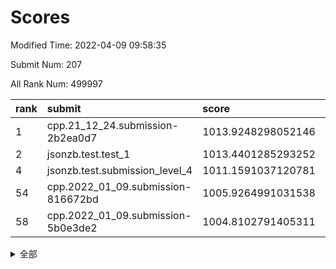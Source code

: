 # Scores

Modified Time: 2022-04-09 09:58:35

Submit Num: 207

All Rank Num: 499997

| rank |               submit               |       score        |       sigma        | pk_num |
| :--- | :--------------------------------- | :----------------- | :----------------- | :----- |
| 1    | cpp.21_12_24.submission-2b2ea0d7   | 1013.9248298052146 | 0.8125206406843141 | 9663   |
| 2    | jsonzb.test.test_1                 | 1013.4401285293252 | 0.8370082651028984 | 9661   |
| 4    | jsonzb.test.submission_level_4     | 1011.1591037120781 | 0.7992741668160582 | 9663   |
| 54   | cpp.2022_01_09.submission-816672bd | 1005.9264991031538 | 0.7297052677363843 | 9661   |
| 58   | cpp.2022_01_09.submission-5b0e3de2 | 1004.8102791405311 | 0.7126093259938827 | 9658   |


<details>
<summary>全部</summary>

| rank |                 submit                 |       score        |       sigma        | pk_num |
| :--- | :------------------------------------- | :----------------- | :----------------- | :----- |
| 1    | cpp.21_12_24.submission-2b2ea0d7       | 1013.9248298052146 | 0.8125206406843141 | 9663   |
| 2    | jsonzb.test.test_1                     | 1013.4401285293252 | 0.8370082651028984 | 9661   |
| 3    | gobigger.level_3.submission_level_3_26 | 1012.0354746027886 | 0.7764820829721586 | 9668   |
| 4    | jsonzb.test.submission_level_4         | 1011.1591037120781 | 0.7992741668160582 | 9663   |
| 5    | gobigger.level_3.submission_level_3_37 | 1011.1448147972055 | 0.795005700620567  | 9660   |
| 6    | gobigger.level_3.submission_level_3_7  | 1011.0749730123108 | 0.7708072940138446 | 9658   |
| 7    | gobigger.level_3.submission_level_3_27 | 1010.9426138839951 | 0.7620447620419686 | 9659   |
| 8    | gobigger.level_3.submission_level_3_40 | 1010.8820876307336 | 0.7675392711900876 | 9665   |
| 9    | gobigger.level_3.submission_level_3_30 | 1010.8145367063421 | 0.7799021480305108 | 9659   |
| 10   | gobigger.level_3.submission_level_3_25 | 1010.7650095017067 | 0.7752188095549735 | 9661   |
| 11   | gobigger.level_3.submission_level_3_46 | 1010.6250283630751 | 0.7412446723099304 | 9662   |
| 12   | gobigger.level_3.submission_level_3_44 | 1010.5633838849978 | 0.7712399159431096 | 9663   |
| 13   | gobigger.level_3.submission_level_3_28 | 1010.5578851479029 | 0.7491245127326149 | 9662   |
| 14   | gobigger.level_3.submission_level_3_8  | 1010.5526935625676 | 0.7498070818192479 | 9666   |
| 15   | gobigger.level_3.submission_level_3_12 | 1010.5252569364654 | 0.7698967967836577 | 9665   |
| 16   | gobigger.level_3.submission_level_3_41 | 1010.4915474716437 | 0.7715009743029635 | 9661   |
| 17   | gobigger.level_3.submission_level_3_13 | 1010.4914080286545 | 0.7485341300855215 | 9667   |
| 18   | gobigger.level_3.submission_level_3_17 | 1010.45320084407   | 0.764280266224696  | 9667   |
| 19   | gobigger.level_3.submission_level_3_23 | 1010.3262762067727 | 0.7297389362051072 | 9661   |
| 20   | gobigger.level_3.submission_level_3_10 | 1010.3105360873495 | 0.7816886467765513 | 9665   |
| 21   | gobigger.level_3.submission_level_3_47 | 1010.2812786771642 | 0.7669473481864458 | 9660   |
| 22   | gobigger.level_3.submission_level_3_29 | 1010.2583218475181 | 0.7527156184271809 | 9660   |
| 23   | gobigger.level_3.submission_level_3_1  | 1010.2170956045068 | 0.77403470648702   | 9660   |
| 24   | gobigger.level_3.submission_level_3_2  | 1010.1540216646679 | 0.7889344501818757 | 9656   |
| 25   | gobigger.level_3.submission_level_3_45 | 1010.1217707131078 | 0.7601647908122598 | 9665   |
| 26   | gobigger.level_3.submission_level_3_34 | 1010.0089051904804 | 0.7534556942483038 | 9662   |
| 27   | gobigger.level_3.submission_level_3_48 | 1009.9464946476181 | 0.7752879352026494 | 9663   |
| 28   | gobigger.level_3.submission_level_3_19 | 1009.8821332336058 | 0.7413538195222559 | 9666   |
| 29   | gobigger.level_3.submission_level_3_22 | 1009.7596678172429 | 0.7615058324960227 | 9664   |
| 30   | gobigger.level_3.submission_level_3_38 | 1009.6612006759613 | 0.7456214675366887 | 9660   |
| 31   | gobigger.level_3.submission_level_3_33 | 1009.6236966276249 | 0.7684707273943242 | 9660   |
| 32   | gobigger.level_3.submission_level_3_20 | 1009.6096967957815 | 0.7368084004448244 | 9662   |
| 33   | gobigger.level_3.submission_level_3_18 | 1009.6049503929291 | 0.7538222735821428 | 9660   |
| 34   | gobigger.level_3.submission_level_3_15 | 1009.5715014175371 | 0.762867897673431  | 9657   |
| 35   | gobigger.level_3.submission_level_3_36 | 1009.5159404070253 | 0.7643213631122023 | 9659   |
| 36   | gobigger.level_3.submission_level_3_32 | 1009.4475410986472 | 0.758954831670297  | 9660   |
| 37   | gobigger.level_3.submission_level_3_35 | 1009.4262973433023 | 0.7396190635882661 | 9659   |
| 38   | gobigger.level_3.submission_level_3_49 | 1009.3841137612255 | 0.7608753159109196 | 9659   |
| 39   | gobigger.level_3.submission_level_3_42 | 1009.3749797238773 | 0.7285016739429323 | 9662   |
| 40   | gobigger.level_3.submission_level_3_21 | 1009.3359801242719 | 0.7396221721927692 | 9662   |
| 41   | gobigger.level_3.submission_level_3_11 | 1009.3309395445017 | 0.7506553014123434 | 9659   |
| 42   | gobigger.level_3.submission_level_3_31 | 1009.3024121527236 | 0.7682268346041023 | 9658   |
| 43   | gobigger.level_3.submission_level_3_16 | 1009.2641391859152 | 0.7490029845208022 | 9664   |
| 44   | gobigger.level_3.submission_level_3_4  | 1009.1982925696394 | 0.7419285979398096 | 9656   |
| 45   | gobigger.level_3.submission_level_3_0  | 1009.1747561633458 | 0.7307122131895929 | 9659   |
| 46   | gobigger.level_3.submission_level_3_6  | 1009.1045770290018 | 0.7241007570648702 | 9667   |
| 47   | gobigger.level_3.submission_level_3_24 | 1009.0218628600074 | 0.7496097103664037 | 9659   |
| 48   | gobigger.level_3.submission_level_3_43 | 1008.9857342204555 | 0.7464697857919437 | 9661   |
| 49   | gobigger.level_3.submission_level_3_3  | 1008.919738255416  | 0.7603325830208003 | 9663   |
| 50   | gobigger.level_3.submission_level_3_5  | 1008.8423543331197 | 0.7748180608345581 | 9662   |
| 51   | gobigger.level_3.submission_level_3_9  | 1008.7496143949857 | 0.7308892030785491 | 9661   |
| 52   | gobigger.level_3.submission_level_3_39 | 1008.6647311911569 | 0.747113836572864  | 9661   |
| 53   | gobigger.level_3.submission_level_3_14 | 1008.523192852725  | 0.7567606829464244 | 9662   |
| 54   | cpp.2022_01_09.submission-816672bd     | 1005.9264991031538 | 0.7297052677363843 | 9661   |
| 55   | gobigger.level_1.submission_level_1_20 | 1005.1313741197825 | 0.7055561067315923 | 9663   |
| 56   | gobigger.level_1.submission_level_1_33 | 1004.8955049025957 | 0.712328680718201  | 9667   |
| 57   | gobigger.level_1.submission_level_1_4  | 1004.877964746142  | 0.7153179777238036 | 9662   |
| 58   | cpp.2022_01_09.submission-5b0e3de2     | 1004.8102791405311 | 0.7126093259938827 | 9658   |
| 59   | gobigger.level_1.submission_level_1_40 | 1004.6971528025229 | 0.7216331756161878 | 9663   |
| 60   | gobigger.level_1.submission_level_1_35 | 1004.5646213279757 | 0.7175344115500011 | 9662   |
| 61   | gobigger.level_1.submission_level_1_23 | 1004.4815693003214 | 0.7153158531074431 | 9662   |
| 62   | gobigger.level_1.submission_level_1_0  | 1004.2211205694771 | 0.7110277806734674 | 9664   |
| 63   | gobigger.level_1.submission_level_1_2  | 1004.1670630419316 | 0.7230657158716257 | 9660   |
| 64   | gobigger.level_1.submission_level_1_49 | 1004.1395365688712 | 0.7182161594859268 | 9661   |
| 65   | gobigger.level_1.submission_level_1_37 | 1004.1076997068535 | 0.7201105456967842 | 9664   |
| 66   | gobigger.level_1.submission_level_1_21 | 1004.0521321781263 | 0.7116469064436517 | 9664   |
| 67   | gobigger.level_1.submission_level_1_36 | 1003.9754244243736 | 0.7155291292543995 | 9666   |
| 68   | gobigger.level_1.submission_level_1_7  | 1003.8543650723336 | 0.7162455560086616 | 9659   |
| 69   | gobigger.level_1.submission_level_1_34 | 1003.8500963054811 | 0.7104434360341134 | 9660   |
| 70   | gobigger.level_1.submission_level_1_25 | 1003.757392193336  | 0.715942613960276  | 9662   |
| 71   | gobigger.level_1.submission_level_1_30 | 1003.7417562298446 | 0.7178602552029745 | 9660   |
| 72   | gobigger.level_1.submission_level_1_46 | 1003.7198468615017 | 0.7124598570003301 | 9662   |
| 73   | gobigger.level_1.submission_level_1_26 | 1003.7039164700863 | 0.7035406008478818 | 9662   |
| 74   | gobigger.level_1.submission_level_1_8  | 1003.702918593044  | 0.7067316592796191 | 9659   |
| 75   | gobigger.level_1.submission_level_1_28 | 1003.678721850131  | 0.7213192319746534 | 9665   |
| 76   | gobigger.level_1.submission_level_1_27 | 1003.5195505447525 | 0.7191449956515177 | 9660   |
| 77   | gobigger.level_1.submission_level_1_47 | 1003.5141458890479 | 0.716693563322163  | 9661   |
| 78   | gobigger.level_1.submission_level_1_17 | 1003.4565947948576 | 0.7203483042518942 | 9660   |
| 79   | gobigger.level_1.submission_level_1_19 | 1003.4438167294066 | 0.7100004396138737 | 9665   |
| 80   | gobigger.level_1.submission_level_1_10 | 1003.4400936252448 | 0.7214185744399312 | 9661   |
| 81   | gobigger.level_1.submission_level_1_6  | 1003.4217058823749 | 0.7194622643206429 | 9662   |
| 82   | gobigger.level_1.submission_level_1_38 | 1003.4110777197067 | 0.7094761526958168 | 9665   |
| 83   | gobigger.level_1.submission_level_1_45 | 1003.3982602980916 | 0.7179564636732944 | 9664   |
| 84   | gobigger.level_1.submission_level_1_43 | 1003.3936305223984 | 0.7063859421297635 | 9662   |
| 85   | gobigger.level_1.submission_level_1_11 | 1003.3916232236827 | 0.7159695131030372 | 9659   |
| 86   | gobigger.level_1.submission_level_1_42 | 1003.3506796296243 | 0.7096933325598123 | 9661   |
| 87   | gobigger.level_1.submission_level_1_3  | 1003.3005695778729 | 0.7198093724559476 | 9660   |
| 88   | gobigger.level_1.submission_level_1_15 | 1003.180696056211  | 0.7181947127474729 | 9665   |
| 89   | gobigger.level_1.submission_level_1_18 | 1003.1695794441298 | 0.7159123904982715 | 9665   |
| 90   | gobigger.level_1.submission_level_1_32 | 1003.1636091406832 | 0.7174668548204814 | 9660   |
| 91   | gobigger.level_1.submission_level_1_22 | 1003.0654221120353 | 0.7097803039725444 | 9662   |
| 92   | gobigger.level_1.submission_level_1_12 | 1002.9286259258798 | 0.7182574063532176 | 9662   |
| 93   | gobigger.level_1.submission_level_1_9  | 1002.7201109118431 | 0.7135469835386222 | 9659   |
| 94   | gobigger.level_1.submission_level_1_5  | 1002.7038226574532 | 0.7154807152036738 | 9666   |
| 95   | gobigger.level_1.submission_level_1_31 | 1002.6393150838841 | 0.7184810402042358 | 9662   |
| 96   | gobigger.level_1.submission_level_1_48 | 1002.5831351662431 | 0.7053222186758856 | 9668   |
| 97   | gobigger.level_1.submission_level_1_41 | 1002.5404774318756 | 0.7075155773683016 | 9656   |
| 98   | gobigger.level_1.submission_level_1_13 | 1002.5365193232126 | 0.7156731692236368 | 9657   |
| 99   | gobigger.level_1.submission_level_1_16 | 1002.2360050544041 | 0.7101569264836487 | 9660   |
| 100  | gobigger.level_1.submission_level_1_24 | 1002.1393240228805 | 0.7031860173817951 | 9660   |
| 101  | gobigger.level_1.submission_level_1_14 | 1002.0960619465217 | 0.7140623592177506 | 9661   |
| 102  | gobigger.level_1.submission_level_1_39 | 1001.8265424674453 | 0.7170028962585071 | 9661   |
| 103  | gobigger.level_1.submission_level_1_1  | 1001.6950020697608 | 0.7175237026121714 | 9667   |
| 104  | gobigger.level_1.submission_level_1_29 | 1001.3375080349289 | 0.721956291994918  | 9664   |
| 105  | gobigger.level_1.submission_level_1_44 | 1000.8023039408412 | 0.7007102633859853 | 9659   |
| 106  | gobigger.random.submission_random_25   | 997.6515453711384  | 0.7028217474188171 | 9662   |
| 107  | gobigger.random.submission_random_9    | 997.2442184764678  | 0.7127238421333952 | 9658   |
| 108  | gobigger.random.submission_random_13   | 997.2393257876206  | 0.6962944557308615 | 9663   |
| 109  | gobigger.random.submission_random_30   | 997.0038838326797  | 0.7097863288151454 | 9662   |
| 110  | gobigger.random.submission_random_17   | 996.956952941842   | 0.7093646050534864 | 9659   |
| 111  | gobigger.random.submission_random_46   | 996.854255240492   | 0.7107277870038665 | 9666   |
| 112  | gobigger.random.submission_random_41   | 996.8477716640145  | 0.7087650334781599 | 9658   |
| 113  | gobigger.random.submission_random_36   | 996.8107501984894  | 0.7022156432230655 | 9663   |
| 114  | gobigger.random.submission_random_20   | 996.7852006618396  | 0.7098890986891164 | 9661   |
| 115  | gobigger.random.submission_random_39   | 996.7182902820914  | 0.7128942852630508 | 9661   |
| 116  | gobigger.random.submission_random_4    | 996.6637511614914  | 0.7072998426720242 | 9662   |
| 117  | gobigger.random.submission_random_29   | 996.6295742674208  | 0.705449651623894  | 9660   |
| 118  | gobigger.random.submission_random_34   | 996.5987146148384  | 0.7014176794525384 | 9663   |
| 119  | gobigger.random.submission_random_18   | 996.5761565214715  | 0.7115441184732197 | 9661   |
| 120  | gobigger.random.submission_random_1    | 996.5612338901392  | 0.7065485634804143 | 9666   |
| 121  | gobigger.random.submission_random_48   | 996.526895672531   | 0.7232917575443425 | 9665   |
| 122  | gobigger.random.submission_random_14   | 996.4517496717989  | 0.6979943407965282 | 9664   |
| 123  | gobigger.random.submission_random_22   | 996.4291024929073  | 0.7062503446237016 | 9661   |
| 124  | gobigger.random.submission_random_43   | 996.4214707831425  | 0.7122210547366663 | 9662   |
| 125  | gobigger.random.submission_random_35   | 996.3616457765143  | 0.7228890381156999 | 9663   |
| 126  | gobigger.random.submission_random_32   | 996.3587307097629  | 0.7173974714376026 | 9664   |
| 127  | gobigger.random.submission_random_49   | 996.3586901526343  | 0.7102758823429615 | 9664   |
| 128  | gobigger.random.submission_random_47   | 996.3373484433927  | 0.7195103455505452 | 9663   |
| 129  | gobigger.random.submission_random_8    | 996.306639675466   | 0.7136012818074636 | 9656   |
| 130  | gobigger.random.submission_random_24   | 996.1981646766585  | 0.7091280144662573 | 9666   |
| 131  | gobigger.random.submission_random_23   | 996.0529531378116  | 0.6886615064217433 | 9658   |
| 132  | gobigger.random.submission_random_10   | 995.9869447095369  | 0.708999503037864  | 9657   |
| 133  | gobigger.random.submission_random_19   | 995.9260210149752  | 0.6997289368282766 | 9657   |
| 134  | gobigger.random.submission_random_26   | 995.9145002116198  | 0.7060996926227454 | 9664   |
| 135  | gobigger.random.submission_random_42   | 995.8461862782672  | 0.7244009455421201 | 9665   |
| 136  | gobigger.random.submission_random_2    | 995.8267352712376  | 0.7031216072179824 | 9658   |
| 137  | gobigger.random.submission_random_31   | 995.8096530306362  | 0.7131243666732398 | 9665   |
| 138  | gobigger.random.submission_random_7    | 995.7100846819185  | 0.7079223687822828 | 9664   |
| 139  | gobigger.random.submission_random_37   | 995.7009748858932  | 0.7242324382831233 | 9658   |
| 140  | gobigger.random.submission_random_5    | 995.5737182833914  | 0.7033659671609679 | 9661   |
| 141  | gobigger.random.submission_random_33   | 995.5686843857578  | 0.7143400960555981 | 9660   |
| 142  | gobigger.random.submission_random_27   | 995.5528736650756  | 0.7081052166422747 | 9660   |
| 143  | gobigger.random.submission_random_11   | 995.4595630165119  | 0.6967305673358702 | 9659   |
| 144  | gobigger.random.submission_random_0    | 995.4031649649709  | 0.7128601117168161 | 9664   |
| 145  | gobigger.random.submission_random_6    | 995.3502200057997  | 0.7114018434588913 | 9661   |
| 146  | gobigger.random.submission_random_44   | 995.2970171411014  | 0.7093813190878069 | 9666   |
| 147  | gobigger.random.submission_random_28   | 995.2048400370674  | 0.7187559568867115 | 9660   |
| 148  | gobigger.random.submission_random_16   | 995.1657681440024  | 0.7159286668982904 | 9663   |
| 149  | gobigger.random.submission_random_3    | 995.1439587215375  | 0.701444260594432  | 9665   |
| 150  | gobigger.level_2.submission_level_2_16 | 995.1408808430477  | 0.723866491681647  | 9662   |
| 151  | gobigger.random.submission_random_40   | 995.078373556041   | 0.7197718531642989 | 9663   |
| 152  | gobigger.random.submission_random_38   | 994.8989238746817  | 0.7133019395710875 | 9660   |
| 153  | gobigger.random.submission_random_15   | 994.8891029139446  | 0.7179852475642443 | 9662   |
| 154  | gobigger.random.submission_random_21   | 994.885515927754   | 0.7251696508934465 | 9660   |
| 155  | gobigger.random.submission_random_45   | 994.8657247152257  | 0.7192552646032991 | 9661   |
| 156  | gobigger.random.submission_random_12   | 994.049311393782   | 0.7271770674929927 | 9661   |
| 157  | gobigger.level_2.submission_level_2_19 | 993.9591979976908  | 0.7334067335467414 | 9664   |
| 158  | gobigger.level_2.submission_level_2_18 | 993.4914608046366  | 0.734338576701338  | 9662   |
| 159  | gobigger.level_2.submission_level_2_25 | 993.4582075406804  | 0.7141937722682239 | 9660   |
| 160  | gobigger.level_2.submission_level_2_1  | 993.3193260076656  | 0.7424579147674469 | 9661   |
| 161  | gobigger.level_2.submission_level_2_6  | 993.2645300916142  | 0.7487228186666238 | 9660   |
| 162  | gobigger.level_2.submission_level_2_3  | 993.164720308905   | 0.7385215048877102 | 9661   |
| 163  | gobigger.level_2.submission_level_2_20 | 993.1134863363477  | 0.7401538646633992 | 9665   |
| 164  | gobigger.level_2.submission_level_2_24 | 993.1061318648293  | 0.7395680412213845 | 9656   |
| 165  | gobigger.level_2.submission_level_2_10 | 992.9631210809805  | 0.7403181506406544 | 9666   |
| 166  | gobigger.level_2.submission_level_2_5  | 992.89624826242    | 0.7279271379760657 | 9663   |
| 167  | gobigger.level_2.submission_level_2_4  | 992.7076934951608  | 0.7332343302571454 | 9662   |
| 168  | gobigger.level_2.submission_level_2_38 | 992.7058552098155  | 0.7521094485652263 | 9663   |
| 169  | gobigger.level_2.submission_level_2_42 | 992.6796617728696  | 0.7369493739593049 | 9663   |
| 170  | gobigger.level_2.submission_level_2_7  | 992.5799959078298  | 0.7524791293423523 | 9662   |
| 171  | gobigger.level_2.submission_level_2_29 | 992.5695750553899  | 0.7399053125063705 | 9665   |
| 172  | gobigger.level_2.submission_level_2_44 | 992.5405606923903  | 0.7335901580329318 | 9658   |
| 173  | gobigger.level_2.submission_level_2_48 | 992.4934430179776  | 0.7419444502389564 | 9660   |
| 174  | gobigger.level_2.submission_level_2_13 | 992.435867324734   | 0.7364087463699746 | 9662   |
| 175  | gobigger.level_2.submission_level_2_47 | 992.4322552242811  | 0.7345472493661842 | 9659   |
| 176  | gobigger.level_2.submission_level_2_35 | 992.3780013357612  | 0.740997261503567  | 9667   |
| 177  | gobigger.level_2.submission_level_2_39 | 992.3638559480734  | 0.7387121515640852 | 9662   |
| 178  | gobigger.level_2.submission_level_2_31 | 992.3474695018158  | 0.7497005663689974 | 9666   |
| 179  | gobigger.level_2.submission_level_2_22 | 992.3087293551312  | 0.7407912911064984 | 9662   |
| 180  | gobigger.level_2.submission_level_2_9  | 992.2256628488209  | 0.7404091172098644 | 9660   |
| 181  | gobigger.level_2.submission_level_2_40 | 992.2191258152625  | 0.7475969954915189 | 9662   |
| 182  | gobigger.level_2.submission_level_2_30 | 992.1736883367812  | 0.756853244536255  | 9666   |
| 183  | gobigger.level_2.submission_level_2_12 | 992.1276543030566  | 0.7338837010403887 | 9661   |
| 184  | gobigger.level_2.submission_level_2_15 | 992.0932404604184  | 0.7524929898120536 | 9667   |
| 185  | gobigger.level_2.submission_level_2_32 | 992.055070454035   | 0.7427685597097069 | 9657   |
| 186  | gobigger.level_2.submission_level_2_17 | 992.0053770072777  | 0.7630777544530342 | 9657   |
| 187  | gobigger.level_2.submission_level_2_0  | 991.9615199341769  | 0.7463936140827682 | 9663   |
| 188  | gobigger.level_2.submission_level_2_26 | 991.9611260162274  | 0.7399694019332181 | 9663   |
| 189  | gobigger.level_2.submission_level_2_33 | 991.9321925701083  | 0.7588048543926517 | 9661   |
| 190  | gobigger.level_2.submission_level_2_23 | 991.8037526487954  | 0.7564288269786602 | 9660   |
| 191  | gobigger.level_2.submission_level_2_34 | 991.803426290363   | 0.7270092277778084 | 9663   |
| 192  | gobigger.level_2.submission_level_2_27 | 991.681906389389   | 0.7326316838395227 | 9660   |
| 193  | gobigger.level_2.submission_level_2_45 | 991.5136799663294  | 0.7582742511314268 | 9666   |
| 194  | gobigger.level_2.submission_level_2_21 | 991.4924681128462  | 0.7575131105738078 | 9661   |
| 195  | gobigger.level_2.submission_level_2_11 | 991.345676118371   | 0.755120479663983  | 9661   |
| 196  | gobigger.level_2.submission_level_2_36 | 991.2921681219611  | 0.7664168385364001 | 9662   |
| 197  | gobigger.level_2.submission_level_2_28 | 991.233637890053   | 0.7652357591403143 | 9664   |
| 198  | gobigger.level_2.submission_level_2_49 | 990.8254020551383  | 0.7401596140685563 | 9657   |
| 199  | gobigger.level_2.submission_level_2_46 | 990.8064921251016  | 0.7474949111531823 | 9660   |
| 200  | gobigger.level_2.submission_level_2_8  | 990.7777189841878  | 0.7456923461307889 | 9666   |
| 201  | gobigger.level_2.submission_level_2_41 | 990.749502233563   | 0.7699512244893973 | 9663   |
| 202  | gobigger.level_2.submission_level_2_37 | 990.7099236909403  | 0.7530190482230072 | 9664   |
| 203  | gobigger.level_2.submission_level_2_43 | 990.4535902832355  | 0.7688212951292296 | 9664   |
| 204  | gobigger.level_2.submission_level_2_2  | 990.4278698331846  | 0.7676456788709156 | 9659   |
| 205  | gobigger.level_2.submission_level_2_14 | 990.3736565289225  | 0.7667607019152948 | 9664   |
| 206  | gobigger.none.submission_none_0        | 975.9445901779488  | 1.4531909252966406 | 9660   |
| 207  | gobigger.none.submission_none_1        | 975.6951379787535  | 1.4542453361828802 | 9660   |

</details>